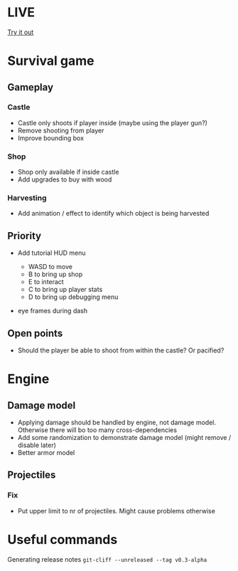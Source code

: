 # LIVE
[Try it out](https://lucb31.github.io/game-engine-go/)

# Survival game

## Gameplay

### Castle
- Castle only shoots if player inside (maybe using the player gun?)
- Remove shooting from player
- Improve bounding box

### Shop
- Shop only available if inside castle
- Add upgrades to buy with wood

### Harvesting
- Add animation / effect to identify which object is being harvested

## Priority
- Add tutorial HUD menu
    - WASD to move
    - B to bring up shop
    - E to interact
    - C to bring up player stats
    - D to bring up debugging menu

- eye frames during dash

## Open points
- Should the player be able to shoot from within the castle? Or pacified?

# Engine

## Damage model
- Applying damage should be handled by engine, not damage model. Otherwise there will bo too many cross-dependencies
- Add some randomization to demonstrate damage model (might remove / disable later) 
- Better armor model

## Projectiles
### Fix
- Put upper limit to nr of projectiles. Might cause problems otherwise


# Useful commands
Generating release notes 
`git-cliff --unreleased --tag v0.3-alpha`
